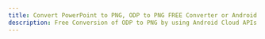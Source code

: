 ---title: Convert PowerPoint to PNG, ODP to PNG FREE Converter or Android SDKdescription: Free Conversion of ODP to PNG by using Android Cloud APIs & SDKs. Also Create, Edit & Render Microsoft Word & OpenOffice documents in the Cloud.---